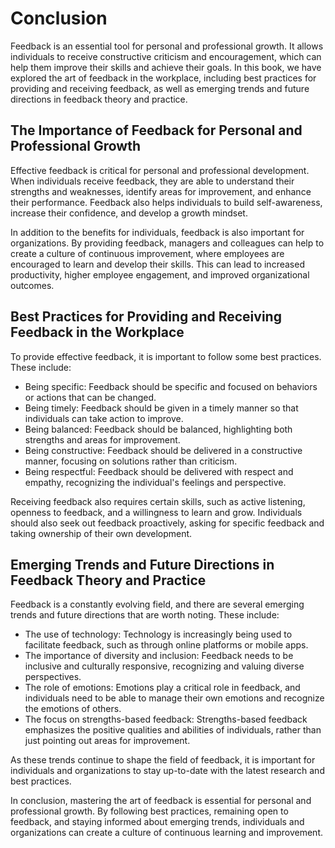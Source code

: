 # Conclusion

Feedback is an essential tool for personal and professional growth. It allows individuals to receive constructive criticism and encouragement, which can help them improve their skills and achieve their goals. In this book, we have explored the art of feedback in the workplace, including best practices for providing and receiving feedback, as well as emerging trends and future directions in feedback theory and practice.

The Importance of Feedback for Personal and Professional Growth
---------------------------------------------------------------

Effective feedback is critical for personal and professional development. When individuals receive feedback, they are able to understand their strengths and weaknesses, identify areas for improvement, and enhance their performance. Feedback also helps individuals to build self-awareness, increase their confidence, and develop a growth mindset.

In addition to the benefits for individuals, feedback is also important for organizations. By providing feedback, managers and colleagues can help to create a culture of continuous improvement, where employees are encouraged to learn and develop their skills. This can lead to increased productivity, higher employee engagement, and improved organizational outcomes.

Best Practices for Providing and Receiving Feedback in the Workplace
--------------------------------------------------------------------

To provide effective feedback, it is important to follow some best practices. These include:

* Being specific: Feedback should be specific and focused on behaviors or actions that can be changed.
* Being timely: Feedback should be given in a timely manner so that individuals can take action to improve.
* Being balanced: Feedback should be balanced, highlighting both strengths and areas for improvement.
* Being constructive: Feedback should be delivered in a constructive manner, focusing on solutions rather than criticism.
* Being respectful: Feedback should be delivered with respect and empathy, recognizing the individual's feelings and perspective.

Receiving feedback also requires certain skills, such as active listening, openness to feedback, and a willingness to learn and grow. Individuals should also seek out feedback proactively, asking for specific feedback and taking ownership of their own development.

Emerging Trends and Future Directions in Feedback Theory and Practice
---------------------------------------------------------------------

Feedback is a constantly evolving field, and there are several emerging trends and future directions that are worth noting. These include:

* The use of technology: Technology is increasingly being used to facilitate feedback, such as through online platforms or mobile apps.
* The importance of diversity and inclusion: Feedback needs to be inclusive and culturally responsive, recognizing and valuing diverse perspectives.
* The role of emotions: Emotions play a critical role in feedback, and individuals need to be able to manage their own emotions and recognize the emotions of others.
* The focus on strengths-based feedback: Strengths-based feedback emphasizes the positive qualities and abilities of individuals, rather than just pointing out areas for improvement.

As these trends continue to shape the field of feedback, it is important for individuals and organizations to stay up-to-date with the latest research and best practices.

In conclusion, mastering the art of feedback is essential for personal and professional growth. By following best practices, remaining open to feedback, and staying informed about emerging trends, individuals and organizations can create a culture of continuous learning and improvement.